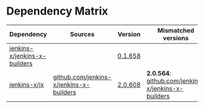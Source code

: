 # Dependency Matrix

Dependency | Sources | Version | Mismatched versions
---------- | ------- | ------- | -------------------
[jenkins-x/jenkins-x-builders](https://github.com/jenkins-x/jenkins-x-builders.git) |  | [0.1.658]() | 
[jenkins-x/jx](https://github.com/jenkins-x/jx.git) | [github.com/jenkins-x/jenkins-x-builders](https://github.com/jenkins-x/jenkins-x-builders) | [2.0.608](https://github.com/jenkins-x/jx/releases/tag/v2.0.608) | **2.0.564**: [github.com/jenkins-x/jenkins-x-builders](https://github.com/jenkins-x/jenkins-x-builders)

